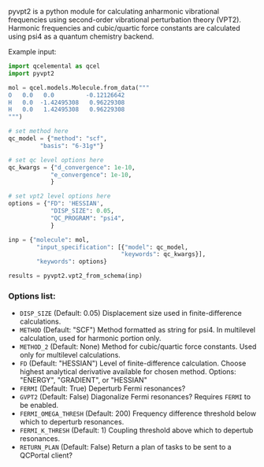 pyvpt2 is a python module for calculating anharmonic vibrational frequencies using second-order vibrational perturbation theory (VPT2). Harmonic frequencies and cubic/quartic force constants are calculated using psi4 as a quantum chemistry backend.

Example input:
```python
import qcelemental as qcel
import pyvpt2

mol = qcel.models.Molecule.from_data("""
O   0.0   0.0         -0.12126642
H   0.0  -1.42495308   0.96229308
H   0.0   1.42495308   0.96229308
""") 

# set method here
qc_model = {"method": "scf",
         "basis": "6-31g*"}

# set qc level options here
qc_kwargs = {"d_convergence": 1e-10,
            "e_convergence": 1e-10,
            }

# set vpt2 level options here
options = {"FD": 'HESSIAN',
            "DISP_SIZE": 0.05,
            "QC_PROGRAM": "psi4",
            }

inp = {"molecule": mol,
        "input_specification": [{"model": qc_model,
                                "keywords": qc_kwargs}],
        "keywords": options}

results = pyvpt2.vpt2_from_schema(inp)
```

### Options list:
* `DISP_SIZE` (Default: 0.05) Displacement size used in finite-difference calculations.
* `METHOD` (Default: "SCF") Method formatted as string for psi4. In multilevel calculation, used for harmonic portion only.
* `METHOD_2` (Default: None) Method for cubic/quartic force constants. Used only for multilevel calculations.
* `FD` (Default: "HESSIAN") Level of finite-difference calculation. Choose highest analytical derivative available for chosen method. Options: "ENERGY", "GRADIENT", or "HESSIAN"   
* `FERMI` (Default: True) Deperturb Fermi resonances?
* `GVPT2` (Default: False) Diagonalize Fermi resonances? Requires `FERMI` to be enabled.
* `FERMI_OMEGA_THRESH` (Default: 200) Frequency difference threshold below which to deperturb resonances.
* `FERMI_K_THRESH` (Default: 1) Coupling threshold above which to depertub resonances.
* `RETURN_PLAN` (Default: False) Return a plan of tasks to be sent to a QCPortal client?
